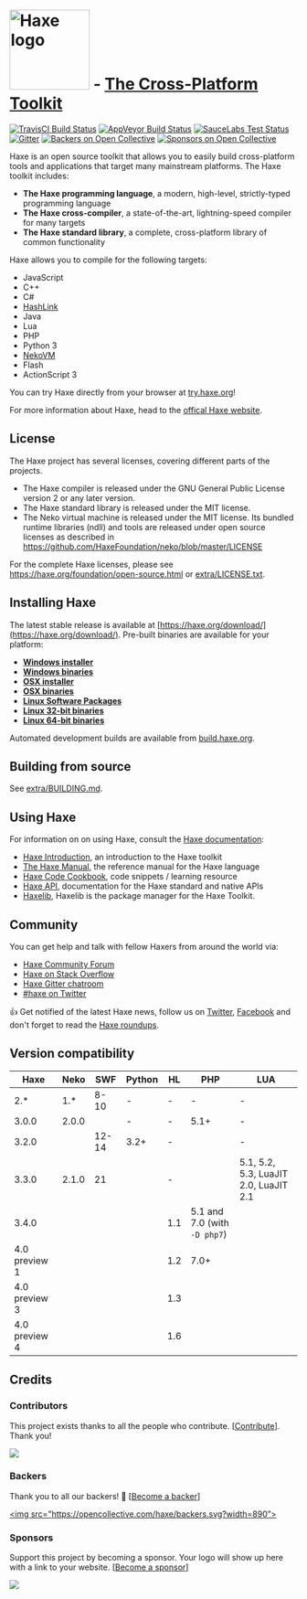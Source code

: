 
# [<img src="https://haxe.org/img/haxe-logo-horizontal.svg" alt="Haxe logo" width="140">](https://haxe.org) - [The Cross-Platform Toolkit](https://haxe.org)
[![TravisCI Build Status](https://travis-ci.org/HaxeFoundation/haxe.svg?branch=development)](https://travis-ci.org/HaxeFoundation/haxe)
[![AppVeyor Build Status](https://ci.appveyor.com/api/projects/status/github/HaxeFoundation/haxe?branch=development&svg=true)](https://ci.appveyor.com/project/HaxeFoundation/haxe)
[![SauceLabs Test Status](https://saucelabs.com/buildstatus/haxe)](https://saucelabs.com/u/haxe)
[![Gitter](https://badges.gitter.im/Join%20Chat.svg)](https://gitter.im/HaxeFoundation/haxe?utm_source=badge&utm_medium=badge&utm_campaign=pr-badge)
[![Backers on Open Collective](https://opencollective.com/haxe/backers/badge.svg)](#backers)
[![Sponsors on Open Collective](https://opencollective.com/haxe/sponsors/badge.svg)](#sponsors) 

Haxe is an open source toolkit that allows you to easily build cross-platform tools and applications that target many mainstream platforms. The Haxe toolkit includes:

 * **The Haxe programming language**, a modern, high-level, strictly-typed programming language
 * **The Haxe cross-compiler**, a state-of-the-art, lightning-speed compiler for many targets
 * **The Haxe standard library**, a complete, cross-platform library of common functionality

Haxe allows you to compile for the following targets:

 * JavaScript
 * C++
 * C#
 * [HashLink](http://hashlink.haxe.org/)
 * Java
 * Lua
 * PHP
 * Python 3
 * [NekoVM](http://nekovm.org/)
 * Flash
 * ActionScript 3

You can try Haxe directly from your browser at [try.haxe.org](https://try.haxe.org)!

For more information about Haxe, head to the [offical Haxe website](https://haxe.org).

## License

The Haxe project has several licenses, covering different parts of the projects.

 * The Haxe compiler is released under the GNU General Public License version 2 or any later version.
 * The Haxe standard library is released under the MIT license.
 * The Neko virtual machine is released under the MIT license. Its bundled runtime libraries (ndll) and tools are released under open source licenses as described in https://github.com/HaxeFoundation/neko/blob/master/LICENSE

For the complete Haxe licenses, please see https://haxe.org/foundation/open-source.html or [extra/LICENSE.txt](extra/LICENSE.txt).

## Installing Haxe

The latest stable release is available at [https://haxe.org/download/](https://haxe.org/download/). Pre-built binaries are available for your platform:

 * **[Windows installer](https://haxe.org/download/file/latest/haxe-latest-win.exe/)**
 * **[Windows binaries](https://haxe.org/download/file/latest/haxe-latest-win.zip/)**
 * **[OSX installer](https://haxe.org/download/file/latest/haxe-latest-osx-installer.pkg/)**
 * **[OSX binaries](https://haxe.org/download/file/latest/haxe-latest-osx.tar.gz/)**
 * **[Linux Software Packages](https://haxe.org/download/linux/)**
 * **[Linux 32-bit binaries](https://haxe.org/download/file/latest/haxe-latest-linux32.tar.gz/)**
 * **[Linux 64-bit binaries](https://haxe.org/download/file/latest/haxe-latest-linux64.tar.gz/)**

Automated development builds are available from [build.haxe.org](http://build.haxe.org).

## Building from source

See [extra/BUILDING.md](extra/BUILDING.md).

## Using Haxe

For information on on using Haxe, consult the [Haxe documentation](https://haxe.org/documentation/):

 * [Haxe Introduction](https://haxe.org/documentation/introduction/), an introduction to the Haxe toolkit
 * [The Haxe Manual](https://haxe.org/manual/), the reference manual for the Haxe language
 * [Haxe Code Cookbook](https://code.haxe.org), code snippets / learning resource
 * [Haxe API](https://api.haxe.org), documentation for the Haxe standard and native APIs
 * [Haxelib](https://lib.haxe.org), Haxelib is the package manager for the Haxe Toolkit.

## Community

You can get help and talk with fellow Haxers from around the world via:

 * [Haxe Community Forum](http://community.haxe.org)
 * [Haxe on Stack Overflow](https://stackoverflow.com/questions/tagged/haxe)
 * [Haxe Gitter chatroom](https://gitter.im/HaxeFoundation/haxe/)
 * [#haxe on Twitter](https://twitter.com/hashtag/haxe?src=hash)

:+1: Get notified of the latest Haxe news, follow us on [Twitter](https://twitter.com/haxelang), [Facebook](https://www.facebook.com/haxe.org) and don't forget to read the [Haxe roundups](https://haxe.io/).

## Version compatibility

Haxe          | Neko  | SWF |  Python   | HL    | PHP   | LUA  | 
----          | ----  | ----   | ----   |  ---- | ----  | ---- |
2.*           | 1.*   | 8-10   | -      | -     | -     | -    |
3.0.0         | 2.0.0 |        | -      | -     | 5.1+  | -    |
3.2.0         |       | 12-14  | 3.2+   | -     |       | -    |
3.3.0         | 2.1.0 | 21     |        | -     |       | 5.1, 5.2, 5.3, LuaJIT 2.0, LuaJIT 2.1 |
3.4.0         |       |        |        | 1.1   | 5.1 and 7.0 (with `-D php7`)   |      |
4.0 preview 1 |       |        |        | 1.2   | 7.0+  |      |
4.0 preview 3 |       |        |        | 1.3   |       |      |
4.0 preview 4 |       |        |        | 1.6   |       |      |



## Credits

### Contributors

This project exists thanks to all the people who contribute. [[Contribute](CONTRIBUTING.md)]. Thank you!

<a href="graphs/contributors"><img src="https://opencollective.com/haxe/contributors.svg?width=890&button=false" /></a>

### Backers

Thank you to all our backers! 🙏 [[Become a backer](https://opencollective.com/haxe#backer)]

<a href="https://opencollective.com/haxe#backers" target="_blank"><img src="https://opencollective.com/haxe/backers.svg?width=890”></a>

### Sponsors

Support this project by becoming a sponsor. Your logo will show up here with a link to your website. [[Become a sponsor](https://opencollective.com/haxe#sponsor)]

<a href="https://opencollective.com/haxe/sponsor/0/website" target="_blank"><img src="https://opencollective.com/haxe/sponsor/0/avatar.svg"></a>


